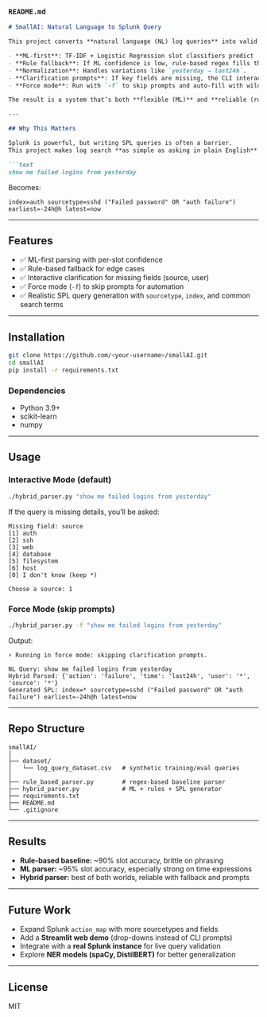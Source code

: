 ### `README.md`

````markdown
# SmallAI: Natural Language to Splunk Query

This project converts **natural language (NL) log queries** into valid **Splunk SPL** using a hybrid approach:

- **ML-first**: TF-IDF + Logistic Regression slot classifiers predict `action`, `time`, `user`, and `source`.
- **Rule fallback**: If ML confidence is low, rule-based regex fills the gap.
- **Normalization**: Handles variations like `yesterday → last24h`.
- **Clarification prompts**: If key fields are missing, the CLI interactively asks for them.
- **Force mode**: Run with `-f` to skip prompts and auto-fill with wildcards.

The result is a system that’s both **flexible (ML)** and **reliable (rules + clarification)**, producing realistic Splunk SPL queries.

---

## Why This Matters

Splunk is powerful, but writing SPL queries is often a barrier.  
This project makes log search **as simple as asking in plain English**:

```text
show me failed logins from yesterday
````

Becomes:

```spl
index=auth sourcetype=sshd ("Failed password" OR "auth failure") earliest=-24h@h latest=now
```

---

## Features

* ✅ ML-first parsing with per-slot confidence
* ✅ Rule-based fallback for edge cases
* ✅ Interactive clarification for missing fields (source, user)
* ✅ Force mode (`-f`) to skip prompts for automation
* ✅ Realistic SPL query generation with `sourcetype`, `index`, and common search terms

---

## Installation

```bash
git clone https://github.com/<your-username>/smallAI.git
cd smallAI
pip install -r requirements.txt
```

### Dependencies

* Python 3.9+
* scikit-learn
* numpy

---

## Usage

### Interactive Mode (default)

```bash
./hybrid_parser.py "show me failed logins from yesterday"
```

If the query is missing details, you’ll be asked:

```
Missing field: source
[1] auth
[2] ssh
[3] web
[4] database
[5] filesystem
[6] host
[0] I don't know (keep *)

Choose a source: 1
```

### Force Mode (skip prompts)

```bash
./hybrid_parser.py -f "show me failed logins from yesterday"
```

Output:

```
⚡ Running in force mode: skipping clarification prompts.

NL Query: show me failed logins from yesterday
Hybrid Parsed: {'action': 'failure', 'time': 'last24h', 'user': '*', 'source': '*'}
Generated SPL: index=* sourcetype=sshd ("Failed password" OR "auth failure") earliest=-24h@h latest=now
```

---

## Repo Structure

```
smallAI/
│
├── dataset/
│   └── log_query_dataset.csv   # synthetic training/eval queries
│
├── rule_based_parser.py        # regex-based baseline parser
├── hybrid_parser.py            # ML + rules + SPL generator
├── requirements.txt
├── README.md
└── .gitignore
```

---

## Results

* **Rule-based baseline:** \~90% slot accuracy, brittle on phrasing
* **ML parser:** \~95% slot accuracy, especially strong on time expressions
* **Hybrid parser:** best of both worlds, reliable with fallback and prompts

---

## Future Work

* Expand Splunk `action_map` with more sourcetypes and fields
* Add a **Streamlit web demo** (drop-downs instead of CLI prompts)
* Integrate with a **real Splunk instance** for live query validation
* Explore **NER models (spaCy, DistilBERT)** for better generalization

---

## License

MIT

```


